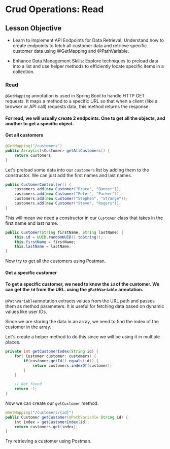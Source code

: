 # Crud Operations: Read

## Lesson Objective

- Learn to Implement API Endpoints for Data Retrieval: Understand how to create endpoints to fetch all customer data and retrieve specific customer data using @GetMapping and @PathVariable.

- Enhance Data Management Skills: Explore techniques to preload data into a list and use helper methods to efficiently locate specific items in a collection.


### Read

`@GetMapping` annotation is used in Spring Boot to handle HTTP GET requests. It maps a method to a specific URL so that when a client (like a browser or API call) requests data, this method returns the response.

#### For read, we will usually create 2 endpoints. One to get all the objects, and another to get a specific object.

#### Get all customers

```java
@GetMapping("/customers")
public ArrayList<Customer> getAllCustomers() {
    return customers;
}
```

Let's preload some data into our `customers` list by adding them to the constructor. We can just add the first names and last names.

```java
public CustomerController() {
    customers.add(new Customer("Bruce", "Banner"));
    customers.add(new Customer("Peter", "Parker"));
    customers.add(new Customer("Stephen", "Strange"));
    customers.add(new Customer("Steve", "Rogers"));
}
```

This will mean we need a constructor in our `Customer` class that takes in the first name and last name.

```java
public Customer(String firstName, String lastName) {
    this.id = UUID.randomUUID().toString();
    this.firstName = firstName;
    this.lastName = lastName;
}
```

Now try to get all the customers using Postman.

#### Get a specific customer

#### To get a specific customer, we need to know the `id` of the customer. We can get the `id` from the URL. using the `@PathVariable` annotation.
`@PathVariable`annotation extracts values from the URL path and passes them as method parameters. It is useful for fetching data based on dynamic values like user IDs.

Since we are storing the data in an array, we need to find the index of the customer in the array.

Let's create a helper method to do this since we will be using it in multiple places.

```java
private int getCustomerIndex(String id) {
    for( Customer customer: customers) {
        if(customer.getId().equals(id)) {
            return customers.indexOf(customer);
        }
    }

    // Not found
    return -1;
}
```

Now we can create our `getCustomer` method.

```java
@GetMapping("/customers/{id}")
public Customer getCustomer(@PathVariable String id) {
    int index = getCustomerIndex(id);
    return customers.get(index);
}
```

Try retrieving a customer using Postman.


